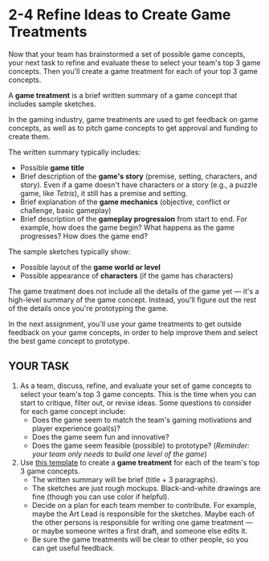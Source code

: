 # 2-4 Refine Ideas to Create Game Treatments

Now that your team has brainstormed a set of possible game concepts, your next task to refine and evaluate these to select your team's top 3 game concepts. Then you'll create a game treatment for each of your top 3 game concepts.

A **game treatment** is a brief written summary of a game concept that includes sample sketches.

In the gaming industry, game treatments are used to get feedback on game concepts, as well as to pitch game concepts to get approval and funding to create them.

The written summary typically includes:

* Possible **game title**
* Brief description of the **game's story** \(premise, setting, characters, and story\). Even if a game doesn't have characters or a story \(e.g., a puzzle game, like _Tetris_\), it still has a premise and setting.
* Brief explanation of the **game mechanics** \(objective, conflict or challenge, basic gameplay\)
* Brief description of the **gameplay progression** from start to end. For example, how does the game begin? What happens as the game progresses? How does the game end?

The sample sketches typically show:

* Possible layout of the **game world or level**
* Possible appearance of **characters** \(if the game has characters\)

The game treatment does not include all the details of the game yet — it's a high-level summary of the game concept. Instead, you'll figure out the rest of the details once you're prototyping the game.

In the next assignment, you'll use your game treatments to get outside feedback on your game concepts, in order to help improve them and select the best game concept to prototype.

## YOUR TASK

1. As a team, discuss, refine, and evaluate your set of game concepts to select your team's top 3 game concepts. This is the time when you can start to critique, filter out, or revise ideas. Some questions to consider for each game concept include:
   * Does the game seem to match the team's gaming motivations and player experience goal\(s\)?
   * Does the game seem fun and innovative?
   * Does the game seem feasible \(possible\) to prototype? \(_Reminder: your team only needs to build one level of the game_\)
2. Use [this template](https://drive.google.com/open?id=1V6hWhmjCehrjd1iBccUmdhDsB-7mZKXDS1z9GnWQxuA) to create a **game treatment** for each of the team's top 3 game concepts.
   * The written summary will be brief \(title + 3 paragraphs\).
   * The sketches are just rough mockups. Black-and-white drawings are fine \(though you can use color if helpful\).
   * Decide on a plan for each team member to contribute.  For example, maybe the Art Lead is responsible for the sketches. Maybe each of the other persons is responsible for writing one game treatment — or maybe someone writes a first draft, and someone else edits it.
   * Be sure the game treatments will be clear to other people, so you can get useful feedback.

